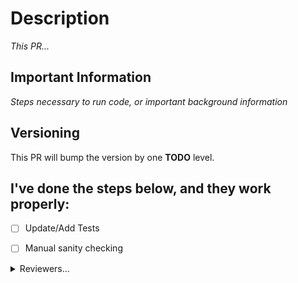 # Description
_This PR..._

## Important Information
_Steps necessary to run code, or important background information_

## Versioning
This PR will bump the version by one **TODO** level.

## I've done the steps below, and they work properly:
- [ ] Update/Add Tests
- [ ] Manual sanity checking


<details>
<summary>Reviewers...</summary>

```markdown
### I confirm that:
- [ ] PR addresses intended issue, with smallest scope possible
- [ ] Code is of acceptable quality
- [ ] Code is properly tested (quantity and quality)
- [ ] Bumping **TODO** level is appropriate
```
</details>
